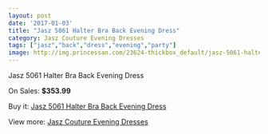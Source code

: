 ```yaml
---
layout: post
date: '2017-01-03'
title: "Jasz 5061 Halter Bra Back Evening Dress"
category: Jasz Couture Evening Dresses
tags: ["jasz","back","dress","evening","party"]
image: http://img.princessan.com/23624-thickbox_default/jasz-5061-halter-bra-back-evening-dress.jpg
---
```

Jasz 5061 Halter Bra Back Evening Dress

On Sales: **$353.99**
<a href="https://www.princessan.com/en/10729-jasz-5061-halter-bra-back-evening-dress.html"><amp-img layout="responsive" width="600" height="600" src="//img.princessan.com/23624-thickbox_default/jasz-5061-halter-bra-back-evening-dress.jpg" alt="Jasz 5061 Halter Bra Back Evening Dress 0" /></a>

Buy it: [Jasz 5061 Halter Bra Back Evening Dress](https://www.princessan.com/en/10729-jasz-5061-halter-bra-back-evening-dress.html "Jasz 5061 Halter Bra Back Evening Dress")

View more: [Jasz Couture Evening Dresses](https://www.princessan.com/en/82- "Jasz Couture Evening Dresses")